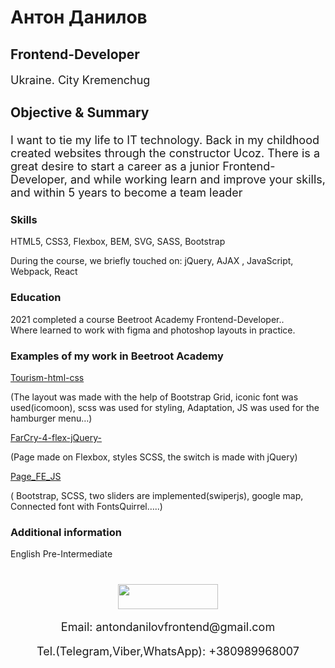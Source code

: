# Антон Данилов
## Frontend-Developer
<div style="font-size: 18px">
      <p>Ukraine. City Kremenchug</p>
      <h3>Objective & Summary</h3>
      <p>I want to tie my life to IT technology. Back in my childhood created websites through the constructor Ucoz. There is a great desire to start a career as a junior Frontend-Developer, and while working learn and improve your skills, and within 5 years to become a team leader</p>
    </div>
    <div>
      <h3>Skills</h3>
      <p>
        HTML5, CSS3, Flexbox, BEM, SVG, SASS, Bootstrap
      </p>
      <p>
        During the course, we briefly touched on: jQuery, AJAX , JavaScript, Webpack, React
      </p>
    </div>
    <div>
      <h3>Education</h3>
      <p>
        2021 completed a course Beetroot Academy Frontend-Developer..<br />Where learned to work with figma and photoshop layouts in practice.
      </p>
    </div>
     <div>
      <h3>Examples of my work in Beetroot Academy</h3>
      <p>
        <a
          target="_blank"
          href="https://antondanilovfe.github.io/Tourism-html-css/"
          >Tourism-html-css</a
        >
      <p>
      (The layout was made with the help of Bootstrap Grid, iconic font was used(icomoon), scss was used for styling, Adaptation, JS was used for the hamburger menu…)
      </p>
        <a
          target="_blank"
          href="https://antondanilovfe.github.io/FarCry-4-flex-jQuery-/"
          >FarCry-4-flex-jQuery-</a
        >
       <p>
       (Page made on Flexbox, styles SCSS, the switch is made with jQuery)
      </p>
        <a target="_blank" href="https://github.com/AntonDanilovFE/Page_FE_JS"
          >Page_FE_JS</a
        >
       <p>
       ( Bootstrap, SCSS,  two sliders are implemented(swiperjs), google map, Connected font with FontsQuirrel…..)
      </p>
      </p>
    </div>
    <div>
      <h3>Additional information</h3>
      <p>
        English Pre-Intermediate
      </p>
    </div>
 <div align="center" style="margin: 40px 0">
      <div>
        <a
          style="margin: 0 10px; text-decoration: none"
          target="_blank"
          href="https://www.linkedin.com/in/anton-danilov-b81994215/"
        >
          <img
            width="160px"
            height="40px"
            src="https://img.shields.io/badge/LinkedIn-0077B5?style=for-the-badge&logo=linkedin&logoColor=white"
          />
        </a>
      </div>
      <p style="font-size: 18px">
        Email:
        <a
          style="text-decoration: none"
          href="mailto:antondanilovfrontend@gmail.com"
          >antondanilovfrontend@gmail.com</a
        >
      </p>
      <p style="font-size: 18px">
        Tel.(Telegram,Viber,WhatsApp): 
        <a style="text-decoration: none" href="tel:+380989968007"
          >+380989968007</a
        >
      </p>
    </div>
    
